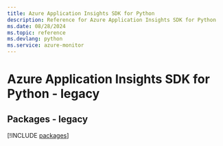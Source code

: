 ```yaml
---
title: Azure Application Insights SDK for Python
description: Reference for Azure Application Insights SDK for Python
ms.date: 08/28/2024
ms.topic: reference
ms.devlang: python
ms.service: azure-monitor
---
```

# Azure Application Insights SDK for Python - legacy
## Packages - legacy
[!INCLUDE [packages](application-insights-index.md)]